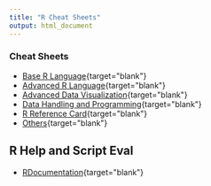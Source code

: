 ```yaml
---
title: "R Cheat Sheets"
output: html_document
---
```




### Cheat Sheets

* [Base R Language](http://www.rstudio.com/wp-content/uploads/2016/06/r-cheat-sheet.pdf){target="blank"}
* [Advanced R Language](http://www.rstudio.com/wp-content/uploads/2016/02/advancedR.pdf){target="blank"}
* [Advanced Data Visualization](http://www.rstudio.com/wp-content/uploads/2015/12/ggplot2-cheatsheet-2.0.pdf){target="blank"}
* [Data Handling and Programming](https://www.ualberta.ca/~ahamann/teaching/renr690/R_Cheat_Data.pdf){target="blank"}
* [R Reference Card](https://cran.r-project.org/doc/contrib/Short-refcard.pdf){target="blank"}
* [Others](https://www.rstudio.com/resources/cheatsheets/){target="blank"}

## R Help and Script Eval

* [RDocumentation](https://www.rdocumentation.org/){target="blank"}
